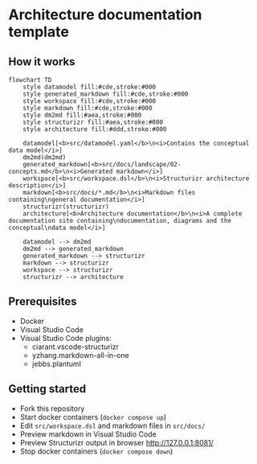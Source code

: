 # Architecture documentation template

## How it works

```mermaid
flowchart TD
    style datamodel fill:#cde,stroke:#000
    style generated_markdown fill:#cde,stroke:#000
    style workspace fill:#cde,stroke:#000
    style markdown fill:#cde,stroke:#000
    style dm2md fill:#aea,stroke:#000
    style structurizr fill:#aea,stroke:#000
    style architecture fill:#ddd,stroke:#000

    datamodel[<b>src/datamodel.yaml</b>\n<i>Contains the conceptual data model</i>]
    dm2md(dm2md)
    generated_markdown[<b>src/docs/landscape/02-concepts.md</b>\n<i>Generated markdown</i>]
    workspace[<b>src/workspace.dsl</b>\n<i>Structurizr architecture description</i>]
    markdown[<b>src/docs/*.md</b>\n<i>Markdown files containing\ngeneral documentation</i>]
    structurizr(structurizr)
    architecture[<b>Architecture documentation</b>\n<i>A complete documentation site containing\ndocumentation, diagrams and the conceptual\ndata model</i>]

    datamodel --> dm2md
    dm2md --> generated_markdown
    generated_markdown --> structurizr
    markdown --> structurizr
    workspace --> structurizr
    structurizr --> architecture
```

## Prerequisites

* Docker
* Visual Studio Code
* Visual Studio Code plugins:
    * ciarant.vscode-structurizr
    * yzhang.markdown-all-in-one
    * jebbs.plantuml

## Getting started

* Fork this repository
* Start docker containers (`docker compose up`)
* Edit `src/workspace.dsl` and markdown files in `src/docs/`
* Preview markdown in Visual Studio Code
* Preview Structurizr output in browser http://127.0.0.1:8081/
* Stop docker containers (`docker compose down`)
